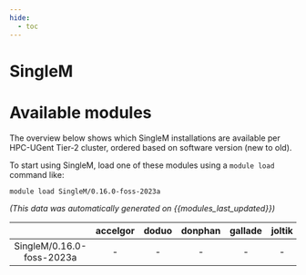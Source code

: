 ```yaml
---
hide:
  - toc
---
```


SingleM
=======

# Available modules


The overview below shows which SingleM installations are available per HPC-UGent Tier-2 cluster, ordered based on software version (new to old).

To start using SingleM, load one of these modules using a `module load` command like:

```shell
module load SingleM/0.16.0-foss-2023a
```

*(This data was automatically generated on {{modules_last_updated}})*  

| |accelgor|doduo|donphan|gallade|joltik|shinx|
| :---: | :---: | :---: | :---: | :---: | :---: | :---: |
|SingleM/0.16.0-foss-2023a|-|-|-|-|-|x|

